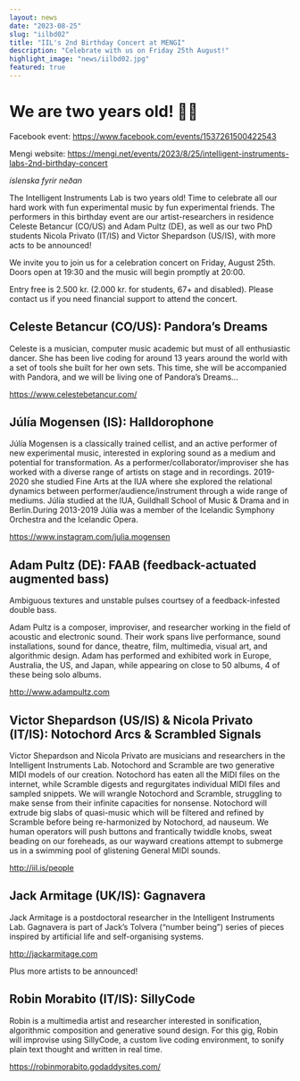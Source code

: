 ```yaml
---
layout: news
date: "2023-08-25"
slug: "iilbd02"
title: "IIL's 2nd Birthday Concert at MENGI"
description: "Celebrate with us on Friday 25th August!"
highlight_image: "news/iilbd02.jpg"
featured: true
---
```


<script>
import CaptionedImage from "../../components/Images/CaptionedImage.svelte"
</script>

<CaptionedImage
src="news/iilbd02.jpg"
alt="Flyer for IIL's 2nd Birthday Concert at Mengi"
caption="IIL's 2nd Birthday Concert at Mengi"/>

# We are two years old! 🎂🎉

Facebook event: https://www.facebook.com/events/1537261500422543

Mengi website: https://mengi.net/events/2023/8/25/intelligent-instruments-labs-2nd-birthday-concert

*íslenska fyrir neðan*

The Intelligent Instruments Lab is two years old! Time to celebrate all our hard work with fun experimental music by fun experimental friends. The performers in this birthday event are our artist-researchers in residence Celeste Betancur (CO/US) and Adam Pultz (DE), as well as our two PhD students Nicola Privato (IT/IS) and Victor Shepardson (US/IS), with more acts to be announced! 

We invite you to join us for a celebration concert on Friday, August 25th. Doors open at 19:30 and the music will begin promptly at 20:00.

Entry free is 2.500 kr. (2.000 kr. for students, 67+ and disabled). Please contact us if you need financial support to attend the concert.

## Celeste Betancur (CO/US): Pandora’s Dreams

Celeste is a musician, computer music academic but must of all enthusiastic dancer. She has been live coding for around 13 years around the world with a set of tools she built for her own sets. This time, she will be accompanied with Pandora, and we will be living one of Pandora’s Dreams…

https://www.celestebetancur.com/

## Júlía Mogensen (IS): Halldorophone

Júlía Mogensen is a classically trained cellist, and an active performer of new experimental music, interested in exploring sound as a medium and potential for transformation. As a performer/collaborator/improviser she has worked with a diverse range of artists on stage and in recordings. 2019-2020 she studied Fine Arts at the IUA where she explored the relational dynamics between performer/audience/instrument through a wide range of mediums. Júlía studied at the IUA, Guildhall School of Music & Drama and in Berlin.During 2013-2019 Júlía was a member of the Icelandic Symphony Orchestra and the Icelandic Opera.

https://www.instagram.com/julia.mogensen

## Adam Pultz (DE): FAAB (feedback-actuated augmented bass)

Ambiguous textures and unstable pulses courtsey of a feedback-infested double bass.

Adam Pultz is a composer, improviser, and researcher working in the field of acoustic and electronic sound. Their work spans live performance, sound installations, sound for dance, theatre, film, multimedia, visual art, and algorithmic design. Adam has performed and exhibited work in Europe, Australia, the US, and Japan, while appearing on close to 50 albums, 4 of these being solo albums.

http://www.adampultz.com

## Victor Shepardson (US/IS) & Nicola Privato (IT/IS): Notochord Arcs & Scrambled Signals

Victor Shepardson and Nicola Privato are musicians and researchers in the Intelligent Instruments Lab. Notochord and Scramble are two generative MIDI models of our creation. Notochord has eaten all the MIDI files on the internet, while Scramble digests and regurgitates individual MIDI files and sampled snippets. We will wrangle Notochord and Scramble, struggling to make sense from their infinite capacities for nonsense. Notochord will extrude big slabs of quasi-music which will be filtered and refined by Scramble before being re-harmonized by Notochord, ad nauseum. We human operators will push buttons and frantically twiddle knobs, sweat beading on our foreheads, as our wayward creations attempt to submerge us in a swimming pool of glistening General MIDI sounds.

http://iil.is/people

## Jack Armitage (UK/IS): Gagnavera

Jack Armitage is a postdoctoral researcher in the Intelligent Instruments Lab. Gagnavera is part of Jack’s Tolvera (“number being”) series of pieces inspired by artificial life and self-organising systems. 

http://jackarmitage.com

Plus more artists to be announced!

## Robin Morabito (IT/IS): SillyCode

Robin is a multimedia artist and researcher interested in sonification, algorithmic composition and generative sound design. For this gig, Robin will improvise using SillyCode, a custom live coding environment, to sonify plain text thought and written in real time.

https://robinmorabito.godaddysites.com/
